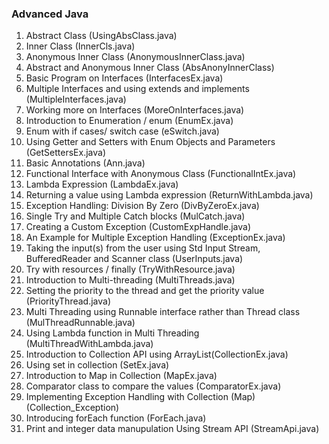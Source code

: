 ### Advanced Java

1. Abstract Class (UsingAbsClass.java)
2. Inner Class (InnerCls.java)
3. Anonymous Inner Class (AnonymousInnerClass.java)
4. Abstract and Anonymous Inner Class (AbsAnonyInnerClass)
5. Basic Program on Interfaces (InterfacesEx.java)
6. Multiple Interfaces and using extends and implements (MultipleInterfaces.java)
7. Working more on Interfaces (MoreOnInterfaces.java)
8. Introduction to Enumeration / enum (EnumEx.java)
9. Enum with if cases/ switch case (eSwitch.java)
10. Using Getter and Setters with Enum Objects and Parameters (GetSettersEx.java)
11. Basic Annotations (Ann.java)
12. Functional Interface with Anonymous Class (FunctionalIntEx.java)
13. Lambda Expression (LambdaEx.java)
14. Returning a value using Lambda expression (ReturnWithLambda.java)
15. Exception Handling: Division By Zero (DivByZeroEx.java)
16. Single Try and Multiple Catch blocks (MulCatch.java)
17. Creating a Custom Exception (CustomExpHandle.java)
18. An Example for Multiple Exception Handling (ExceptionEx.java)
20. Taking the input(s) from the user using Std Input Stream, BufferedReader and
Scanner class (UserInputs.java)
21. Try with resources / finally (TryWithResource.java)
22. Introduction to Multi-threading (MultiThreads.java)
23. Setting the priority to the thread and get the priority value (PriorityThread.java)
24. Multi Threading using Runnable interface rather than Thread class (MulThreadRunnable.java)
25. Using Lambda function in Multi Threading (MultiThreadWithLambda.java)
26. Introduction to Collection API using ArrayList(CollectionEx.java)
27. Using set in collection (SetEx.java)
28. Introduction to Map in Collection (MapEx.java)
29. Comparator class to compare the values (ComparatorEx.java)
30. Implementing Exception Handling with Collection (Map) (Collection_Exception)
31. Introducing forEach function (ForEach.java)
32. Print and integer data manupulation Using Stream API (StreamApi.java)
